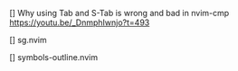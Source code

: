 [] Why using Tab and S-Tab is wrong and bad in nvim-cmp
   https://youtu.be/_DnmphIwnjo?t=493

[] sg.nvim

[] symbols-outline.nvim


